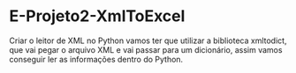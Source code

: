 # E-Projeto2-XmlToExcel
Criar o leitor de XML no Python vamos ter que utilizar a biblioteca xmltodict, que vai pegar o arquivo XML e vai passar para um dicionário, assim vamos conseguir ler as informações dentro do Python.
